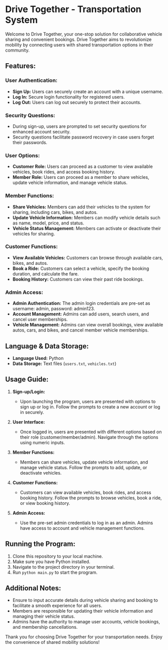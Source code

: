 # Drive Together - Transportation System

Welcome to Drive Together, your one-stop solution for collaborative vehicle sharing and convenient bookings. Drive Together aims to revolutionize mobility by connecting users with shared transportation options in their community.

## Features:

### User Authentication:
- **Sign Up:** Users can securely create an account with a unique username.
- **Log In:** Secure login functionality for registered users.
- **Log Out:** Users can log out securely to protect their accounts.

### Security Questions:
- During sign-up, users are prompted to set security questions for enhanced account security.
- Security questions facilitate password recovery in case users forget their passwords.

### User Options:
- **Customer Role:** Users can proceed as a customer to view available vehicles, book rides, and access booking history.
- **Member Role:** Users can proceed as a member to share vehicles, update vehicle information, and manage vehicle status.

### Member Functions:
- **Share Vehicles:** Members can add their vehicles to the system for sharing, including cars, bikes, and autos.
- **Update Vehicle Information:** Members can modify vehicle details such as name, model, price, and status.
- **Vehicle Status Management:** Members can activate or deactivate their vehicles for sharing.

### Customer Functions:
- **View Available Vehicles:** Customers can browse through available cars, bikes, and autos.
- **Book a Ride:** Customers can select a vehicle, specify the booking duration, and calculate the fare.
- **Booking History:** Customers can view their past ride bookings.

### Admin Access:
- **Admin Authentication:** The admin login credentials are pre-set as username: admin, password: admin123.
- **Account Management:** Admins can add users, search users, and cancel user memberships.
- **Vehicle Management:** Admins can view overall bookings, view available autos, cars, and bikes, and cancel member vehicle memberships.

## Language & Data Storage:

- **Language Used:** Python
- **Data Storage:** Text files (`users.txt`, `vehicles.txt`)

## Usage Guide:

1. **Sign-up/Login:**
   - Upon launching the program, users are presented with options to sign up or log in. Follow the prompts to create a new account or log in securely.

2. **User Interface:**
   - Once logged in, users are presented with different options based on their role (customer/member/admin). Navigate through the options using numeric inputs.

3. **Member Functions:**
   - Members can share vehicles, update vehicle information, and manage vehicle status. Follow the prompts to add, update, or deactivate vehicles.

4. **Customer Functions:**
   - Customers can view available vehicles, book rides, and access booking history. Follow the prompts to browse vehicles, book a ride, or view booking history.

5. **Admin Access:**
   - Use the pre-set admin credentials to log in as an admin. Admins have access to account and vehicle management functions.

## Running the Program:

1. Clone this repository to your local machine.
2. Make sure you have Python installed.
3. Navigate to the project directory in your terminal.
4. Run `python main.py` to start the program.

## Additional Notes:

- Ensure to input accurate details during vehicle sharing and booking to facilitate a smooth experience for all users.
- Members are responsible for updating their vehicle information and managing their vehicle status.
- Admins have the authority to manage user accounts, vehicle bookings, and membership cancellations.

Thank you for choosing Drive Together for your transportation needs. Enjoy the convenience of shared mobility solutions!
